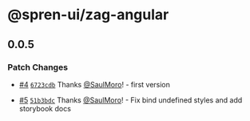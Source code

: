 # @spren-ui/zag-angular

## 0.0.5

### Patch Changes

- [#4](https://github.com/spren-ui/spren-ui/pull/4) [`6723cdb`](https://github.com/spren-ui/spren-ui/commit/6723cdba25a50fa62c260302712b805b8ac32591) Thanks [@SaulMoro](https://github.com/SaulMoro)! - first version

- [#5](https://github.com/spren-ui/spren-ui/pull/5) [`51b3bdc`](https://github.com/spren-ui/spren-ui/commit/51b3bdc8f31b6168c4675e17cb2976d97b825f10) Thanks [@SaulMoro](https://github.com/SaulMoro)! - Fix bind undefined styles and add storybook docs
